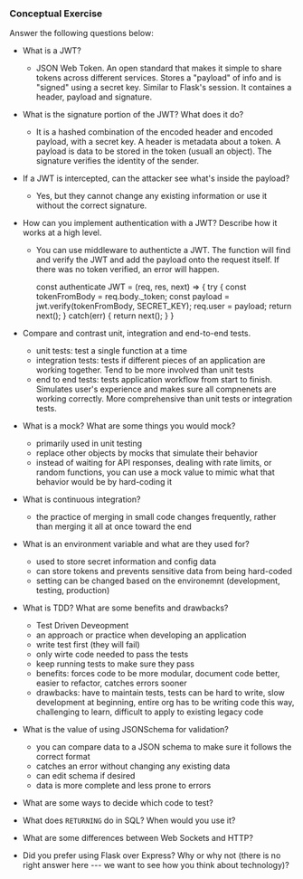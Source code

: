 ### Conceptual Exercise

Answer the following questions below:

- What is a JWT?

  - JSON Web Token. An open standard that makes it simple to share tokens across different services. Stores a "payload" of info and is "signed" using a secret key. Similar to Flask's session. It containes a header, payload and signature.

- What is the signature portion of the JWT? What does it do?

  - It is a hashed combination of the encoded header and encoded payload, with a secret key. A header is metadata about a token. A payload is data to be stored in the token (usuall an object). The signature verifies the identity of the sender.

- If a JWT is intercepted, can the attacker see what's inside the payload?

  - Yes, but they cannot change any existing information or use it without the correct signature.

- How can you implement authentication with a JWT? Describe how it works at a high level.

  - You can use middleware to authenticte a JWT. The function will find and verify the JWT and add the payload onto the request itself. If there was no token verified, an error will happen.

    const authenticate JWT = (req, res, next) => {
    try {
    const tokenFromBody = req.body.\_token;
    const payload = jwt.verify(tokenFromBody, SECRET_KEY);
    req.user = payload;
    return next();
    } catch(err) {
    return next();
    }
    }

- Compare and contrast unit, integration and end-to-end tests.

  - unit tests: test a single function at a time
  - integration tests: tests if different pieces of an application are working together. Tend to be more involved than unit tests
  - end to end tests: tests application workflow from start to finish. Simulates user's experience and makes sure all compnenets are working correctly. More comprehensive than unit tests or integration tests.

- What is a mock? What are some things you would mock?

  - primarily used in unit testing
  - replace other objects by mocks that simulate their behavior
  - instead of waiting for API responses, dealing with rate limits, or random functions, you can use a mock value to mimic what that behavior would be by hard-coding it

- What is continuous integration?

  - the practice of merging in small code changes frequently, rather than merging it all at once toward the end

- What is an environment variable and what are they used for?

  - used to store secret information and config data
  - can store tokens and prevents sensitive data from being hard-coded
  - setting can be changed based on the environemnt (development, testing, production)

- What is TDD? What are some benefits and drawbacks?

  - Test Driven Deveopment
  - an approach or practice when developing an application
  - write test first (they will fail)
  - only wirte code needed to pass the tests
  - keep running tests to make sure they pass
  - benefits: forces code to be more modular, document code better, easier to refactor, catches errors sooner
  - drawbacks: have to maintain tests, tests can be hard to write, slow development at beginning, entire org has to be writing code this way, challenging to learn, difficult to apply to existing legacy code

- What is the value of using JSONSchema for validation?

  - you can compare data to a JSON schema to make sure it follows the correct format
  - catches an error without changing any existing data
  - can edit schema if desired
  - data is more complete and less prone to errors

- What are some ways to decide which code to test?

- What does `RETURNING` do in SQL? When would you use it?

- What are some differences between Web Sockets and HTTP?

- Did you prefer using Flask over Express? Why or why not (there is no right
  answer here --- we want to see how you think about technology)?
